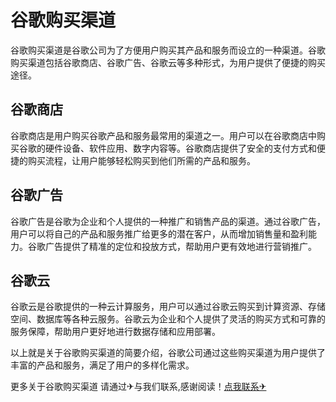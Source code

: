 # 谷歌购买渠道

谷歌购买渠道是谷歌公司为了方便用户购买其产品和服务而设立的一种渠道。谷歌购买渠道包括谷歌商店、谷歌广告、谷歌云等多种形式，为用户提供了便捷的购买途径。

## 谷歌商店

谷歌商店是用户购买谷歌产品和服务最常用的渠道之一。用户可以在谷歌商店中购买谷歌的硬件设备、软件应用、数字内容等。谷歌商店提供了安全的支付方式和便捷的购买流程，让用户能够轻松购买到他们所需的产品和服务。

## 谷歌广告

谷歌广告是谷歌为企业和个人提供的一种推广和销售产品的渠道。通过谷歌广告，用户可以将自己的产品和服务推广给更多的潜在客户，从而增加销售量和盈利能力。谷歌广告提供了精准的定位和投放方式，帮助用户更有效地进行营销推广。

## 谷歌云

谷歌云是谷歌提供的一种云计算服务，用户可以通过谷歌云购买到计算资源、存储空间、数据库等各种云服务。谷歌云为企业和个人提供了灵活的购买方式和可靠的服务保障，帮助用户更好地进行数据存储和应用部署。

以上就是关于谷歌购买渠道的简要介绍，谷歌公司通过这些购买渠道为用户提供了丰富的产品和服务，满足了用户的多样化需求。

更多关于谷歌购买渠道 请通过✈与我们联系,感谢阅读！[点我联系✈](https://auth.k02.cc)